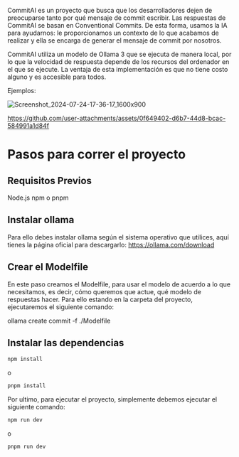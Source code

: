 CommitAI es un proyecto que busca que los desarrolladores dejen de preocuparse tanto por qué mensaje de commit escribir. Las respuestas de CommitAI se basan en Conventional Commits. De esta forma, usamos la IA para ayudarnos: le proporcionamos un contexto de lo que acabamos de realizar y ella se encarga de generar el mensaje de commit por nosotros.

CommitAI utiliza un modelo de Ollama 3 que se ejecuta de manera local, por lo que la velocidad de respuesta depende de los recursos del ordenador en el que se ejecute. La ventaja de esta implementación es que no tiene costo alguno y es accesible para todos.

Ejemplos:

![Screenshot_2024-07-24-17-36-17_1600x900](https://github.com/user-attachments/assets/5b653cd7-ffa9-48ed-bede-7a69bc3ef3c8)

https://github.com/user-attachments/assets/0f649402-d6b7-44d8-bcac-584991a1d84f


# Pasos para correr el proyecto 

## Requisitos Previos
Node.js 
npm o pnpm

## Instalar ollama 
Para ello debes instalar ollama según el sistema operativo que utilices, aquí tienes la página oficial para descargarlo:
https://ollama.com/download

## Crear el Modelfile
En este paso creamos el Modelfile, para usar el modelo de acuerdo a lo que necesitamos, es decir, cómo queremos que actue, qué modelo de respuestas hacer. Para ello estando en la carpeta del proyecto, ejecutaremos el siguiente comando:

ollama create commit -f ./Modelfile 

## Instalar las dependencias 
```bash
npm install
```
o
```bash
pnpm install
```
Por ultimo, para ejecutar el proyecto, simplemente debemos ejecutar el siguiente comando:
```bash
npm run dev
```
o
```bash
pnpm run dev
```

